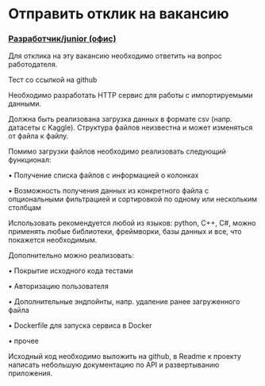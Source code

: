 # Отправить отклик на вакансию

### [Разработчик/junior (офис)](https://hh.ru/vacancy/86907626?hhtmFrom=vacancy_response)

Для отклика на эту вакансию необходимо ответить на вопрос работодателя.

Тест со ссылкой на github

Необходимо разработать HTTP сервис для работы с импортируемыми данными.

Должна быть реализована загрузка данных в формате csv (напр. датасеты с Kaggle). Структура файлов неизвестна и может изменяться от файла к файлу.

Помимо загрузки файлов необходимо реализовать следующий функционал:

•             Получение списка файлов с информацией о колонках

•             Возможность получения данных из конкретного файла с опциональными фильтрацией и сортировкой по одному или нескольким столбцам

Использовать рекомендуется любой из языков: python, C++, C#,  можно применять любые библиотеки, фреймворки, базы данных и все, что покажется необходимым.

Дополнительно можно реализовать:

•             Покрытие исходного кода тестами

•             Авторизацию пользователя

•             Дополнительные эндпойнты, напр. удаление ранее загруженного файла

•             Dockerfile для запуска сервиса в Docker

•             прочее

Исходный код необходимо выложить на github, в Readme к проекту написать небольшую документацию по API и развертыванию приложения.
